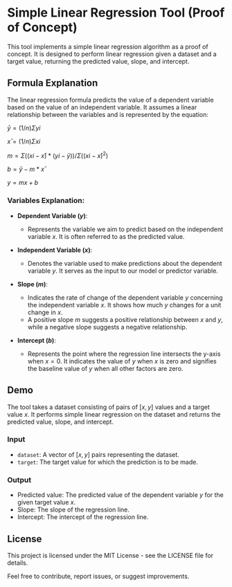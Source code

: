 # Simple Linear Regression Tool (Proof of Concept)

This tool implements a simple linear regression algorithm as a proof of concept. It is designed to perform linear regression given a dataset and a target value, returning the predicted value, slope, and intercept.

## Formula Explanation

The linear regression formula predicts the value of a dependent variable based on the value of an independent variable. It assumes a linear relationship between the variables and is represented by the equation:

 $ȳ = (1/n) Σ yi$

 $x̄ = (1/n) Σ xi$

 $m = Σ((xi - x̄) * (yi - ȳ)) / Σ((xi - x̄)^2)$

 $b = ȳ - m * x̄$

 $y = mx + b$
 

### Variables Explanation:

- **Dependent Variable $( y )$**:
  - Represents the variable we aim to predict based on the independent variable $x$. It is often referred to as the predicted value.

- **Independent Variable $( x )$**:
  - Denotes the variable used to make predictions about the dependent variable $y$. It serves as the input to our model or predictor variable.

- **Slope $( m )$**:
  - Indicates the rate of change of the dependent variable $y$ concerning the independent variable $x$. It shows how much $y$ changes for a unit change in $x$.
  - A positive slope $m$ suggests a positive relationship between $x$ and $y$, while a negative slope suggests a negative relationship.

- **Intercept $( b )$**:
  - Represents the point where the regression line intersects the y-axis when $x = 0$. It indicates the value of $y$ when $x$ is zero and signifies the baseline value of $y$ when all other factors are zero.

## Demo

The tool takes a dataset consisting of pairs of $[ x, y ]$ values and a target value $x$. It performs simple linear regression on the dataset and returns the predicted value, slope, and intercept.

### Input

- `dataset`: A vector of $[x, y]$ pairs representing the dataset.
- `target`: The target value for which the prediction is to be made.

### Output

- Predicted value: The predicted value of the dependent variable $y$ for the given target value $x$.
- Slope: The slope of the regression line.
- Intercept: The intercept of the regression line.

## License

This project is licensed under the MIT License - see the LICENSE file for details.

Feel free to contribute, report issues, or suggest improvements.

